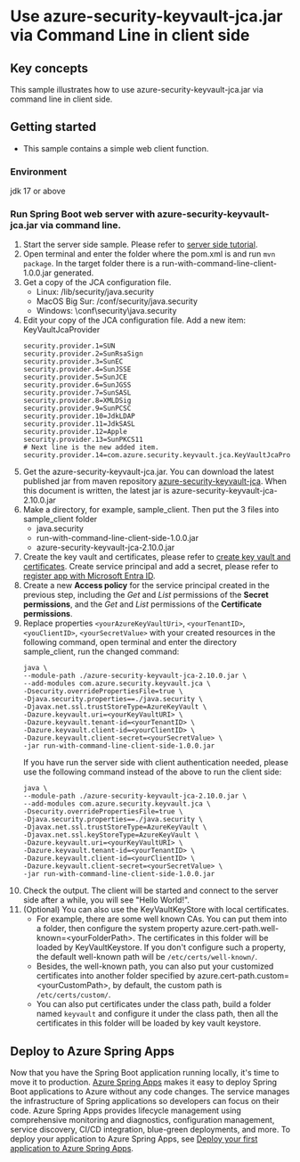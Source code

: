 # Use azure-security-keyvault-jca.jar via Command Line in client side

## Key concepts
This sample illustrates how to use azure-security-keyvault-jca.jar via command
line in client side.

## Getting started

- This sample contains a simple web client function. 

### Environment
jdk 17 or above

### Run Spring Boot web server with azure-security-keyvault-jca.jar via command line.
1. Start the server side sample. Please refer to [server side tutorial](../run-with-command-line-server-side/README.md).
1. Open terminal and enter the folder where the pom.xml is and run `mvn package`. In the target 
   folder there is a run-with-command-line-client-1.0.0.jar generated.
1. Get a copy of the JCA configuration file.
    - Linux: <java-home>/lib/security/java.security
    - MacOS Big Sur: <java-home>/conf/security/java.security
    - Windows: <java-home>\conf\security\java.security
1. Edit your copy of the JCA configuration file. Add a new item: KeyVaultJcaProvider
   ```
   security.provider.1=SUN
   security.provider.2=SunRsaSign
   security.provider.3=SunEC
   security.provider.4=SunJSSE
   security.provider.5=SunJCE
   security.provider.6=SunJGSS
   security.provider.7=SunSASL
   security.provider.8=XMLDSig
   security.provider.9=SunPCSC
   security.provider.10=JdkLDAP
   security.provider.11=JdkSASL
   security.provider.12=Apple
   security.provider.13=SunPKCS11
   # Next line is the new added item.
   security.provider.14=com.azure.security.keyvault.jca.KeyVaultJcaProvider
   ```
1. Get the azure-security-keyvault-jca.jar. You can download the latest published jar from maven
   repository [azure-security-keyvault-jca](https://mvnrepository.com/artifact/com.azure/azure-security-keyvault-jca). When this document is 
   written, the latest jar is azure-security-keyvault-jca-2.10.0.jar
1. Make a directory, for example, sample_client. Then put the 3 files into sample_client folder
    - java.security 
    - run-with-command-line-client-side-1.0.0.jar
    - azure-security-keyvault-jca-2.10.0.jar 
1. Create the key vault and certificates, please refer to [create key vault and certificates](https://docs.microsoft.com/en-us/azure/key-vault/certificates/quick-create-portal). Create service principal and add a secret, please refer to [register app with Microsoft Entra ID](https://docs.microsoft.com/azure/active-directory/develop/quickstart-register-app).
1. Create a new **Access policy** for the service principal created in the previous step, including the *Get* and *List* permissions of the **Secret permissions**, and the *Get* and *List* permissions of the **Certificate permissions**.
1. Replace properties `<yourAzureKeyVaultUri>`, `<yourTenantID>`, `<youClientID>`, `<yourSecretValue>` with your created resources in the following command, open terminal and enter the directory sample_client, run the changed command:
   ```
   java \
   --module-path ./azure-security-keyvault-jca-2.10.0.jar \
   --add-modules com.azure.security.keyvault.jca \
   -Dsecurity.overridePropertiesFile=true \
   -Djava.security.properties==./java.security \
   -Djavax.net.ssl.trustStoreType=AzureKeyVault \
   -Dazure.keyvault.uri=<yourKeyVaultURI> \
   -Dazure.keyvault.tenant-id=<yourTenantID> \
   -Dazure.keyvault.client-id=<yourClientID> \
   -Dazure.keyvault.client-secret=<yourSecretValue> \
   -jar run-with-command-line-client-side-1.0.0.jar
   ```
   If you have run the server side with client authentication needed, please use the following 
   command instead of the above to run the client side:
   ```
   java \
   --module-path ./azure-security-keyvault-jca-2.10.0.jar \
   --add-modules com.azure.security.keyvault.jca \
   -Dsecurity.overridePropertiesFile=true \
   -Djava.security.properties==./java.security \
   -Djavax.net.ssl.trustStoreType=AzureKeyVault \
   -Djavax.net.ssl.keyStoreType=AzureKeyVault \
   -Dazure.keyvault.uri=<yourKeyVaultURI> \
   -Dazure.keyvault.tenant-id=<yourTenantID> \
   -Dazure.keyvault.client-id=<yourClientID> \
   -Dazure.keyvault.client-secret=<yourSecretValue> \
   -jar run-with-command-line-client-side-1.0.0.jar
   ```
1. Check the output. The client will be started and connect to the server side after a while, you 
   will see "Hello World!". 
1. (Optional) You can also use the KeyVaultKeyStore with local certificates.
   - For example, there are some well known CAs. You can put them into a folder, then configure the
     system property azure.cert-path.well-known=\<yourFolderPath>. The certificates in this folder 
     will be loaded by KeyVaultKeystore. If you don't configure such a property, the default 
     well-known path will be `/etc/certs/well-known/`.
   - Besides, the well-known path, you can also put your customized certificates into another folder
     specified by azure.cert-path.custom=\<yourCustomPath>, by default, the custom path is
     `/etc/certs/custom/`.
   - You can also put certificates under the class path, build a folder named `keyvault` and 
     configure it under the class path, then all the certificates in this folder will be loaded by 
     key vault keystore.

## Deploy to Azure Spring Apps

Now that you have the Spring Boot application running locally, it's time to move it to production. [Azure Spring Apps](https://learn.microsoft.com/azure/spring-apps/overview) makes it easy to deploy Spring Boot applications to Azure without any code changes. The service manages the infrastructure of Spring applications so developers can focus on their code. Azure Spring Apps provides lifecycle management using comprehensive monitoring and diagnostics, configuration management, service discovery, CI/CD integration, blue-green deployments, and more. To deploy your application to Azure Spring Apps, see [Deploy your first application to Azure Spring Apps](https://learn.microsoft.com/azure/spring-apps/quickstart?tabs=Azure-CLI).
